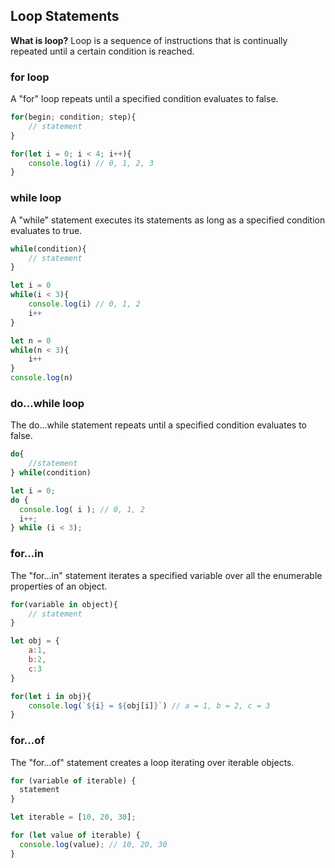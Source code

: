 ## Loop Statements

 **What is loop?**
  Loop is a sequence of instructions that is continually repeated until a certain condition is reached.

   ### for loop

   A "for" loop repeats until a specified condition evaluates to false.

   ```js
   for(begin; condition; step){
       // statement
   }
   ```
  ```js
  for(let i = 0; i < 4; i++){
      console.log(i) // 0, 1, 2, 3
  }
  ```


  ### while loop

  A "while" statement executes its statements as long as a specified condition evaluates to true. 

 ```js
 while(condition){
     // statement
 }
 ```
 ```js
 let i = 0
 while(i < 3){
     console.log(i) // 0, 1, 2
     i++
 }

 let n = 0
 while(n < 3){
     i++
 }
 console.log(n)
 ```


 ### do...while loop

 The do...while statement repeats until a specified condition evaluates to false.

```js
do{
    //statement
} while(condition)
```

```js
let i = 0;
do {
  console.log( i ); // 0, 1, 2
  i++;
} while (i < 3);
```

### for...in

The "for...in" statement iterates a specified variable over all the enumerable properties of an object.

```js
for(variable in object){
    // statement
}
```

```js
let obj = {
    a:1,
    b:2,
    c:3
}

for(let i in obj){
    console.log(`${i} = ${obj[i]}`) // a = 1, b = 2, c = 3
}
```


### for...of

The "for...of" statement creates a loop iterating over iterable objects.

```js
for (variable of iterable) {
  statement
}
```

```js
let iterable = [10, 20, 30];

for (let value of iterable) {
  console.log(value); // 10, 20, 30
}
```